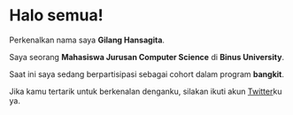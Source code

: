 # Halo semua! 

Perkenalkan nama saya **Gilang Hansagita**.<br>

Saya seorang **Mahasiswa Jurusan Computer Science** di **Binus University**.<br>

Saat ini saya sedang berpartisipasi sebagai cohort dalam program **bangkit**.<br>

Jika kamu tertarik untuk berkenalan denganku, silakan ikuti akun [Twitter](https://x.com/GYahboy)ku ya.

<!--
**ghansagita98/ghansagita98** is a ✨ _special_ ✨ repository because its `README.md` (this file) appears on your GitHub profile.

Here are some ideas to get you started:

- 🔭 I’m currently working on ...
- 🌱 I’m currently learning ...
- 👯 I’m looking to collaborate on ...
- 🤔 I’m looking for help with ...
- 💬 Ask me about ...
- 📫 How to reach me: ...
- 😄 Pronouns: ...
- ⚡ Fun fact: ...
-->
